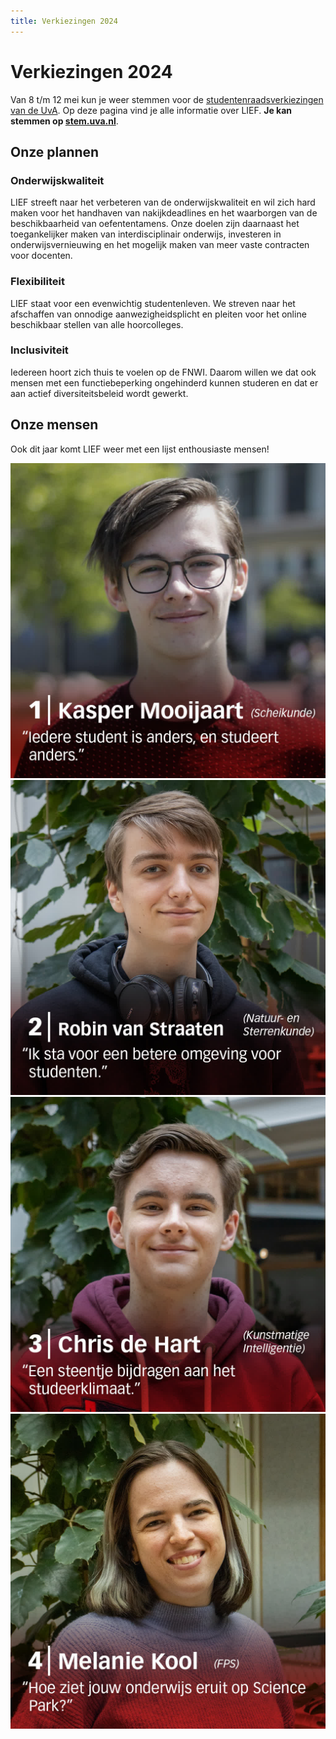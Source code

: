 ```yaml
---
title: Verkiezingen 2024
---
```

# Verkiezingen 2024

Van 8 t/m 12 mei kun je weer stemmen voor de [studentenraadsverkiezingen van de UvA](https://student.uva.nl/onderwerpen/studentenraadsverkiezingen). Op deze pagina vind je alle informatie over LIEF. **Je kan stemmen op [stem.uva.nl](http://stem.uva.nl)**.

## Onze plannen

### Onderwijskwaliteit

LIEF streeft naar het verbeteren van de onderwijskwaliteit en wil zich hard maken voor het handhaven van nakijkdeadlines en het waarborgen van de beschikbaarheid van oefententamens. Onze doelen zijn daarnaast het toegankelijker maken van interdisciplinair onderwijs, investeren in onderwijsvernieuwing en het mogelijk maken van meer vaste contracten voor docenten.

### Flexibiliteit
LIEF staat voor een evenwichtig studentenleven. We streven naar het afschaffen van onnodige aanwezigheidsplicht en pleiten voor het online beschikbaar stellen van alle hoorcolleges.

### Inclusiviteit
Iedereen hoort zich thuis te voelen op de FNWI. Daarom willen we dat ook mensen met een functiebeperking ongehinderd kunnen studeren en dat er aan actief diversiteitsbeleid wordt gewerkt.

## Onze mensen

Ook dit jaar komt LIEF weer met een lijst enthousiaste mensen!

![1: Kasper](/assets/imgs/verkiezingen2023/1_kasper.jpg)
![2: Robin](/assets/imgs/verkiezingen2023/2_robin.jpg)
![3: Chris](/assets/imgs/verkiezingen2023/3_chris.jpg)
![4: Melanie](/assets/imgs/verkiezingen2023/4_melanie.jpg)
